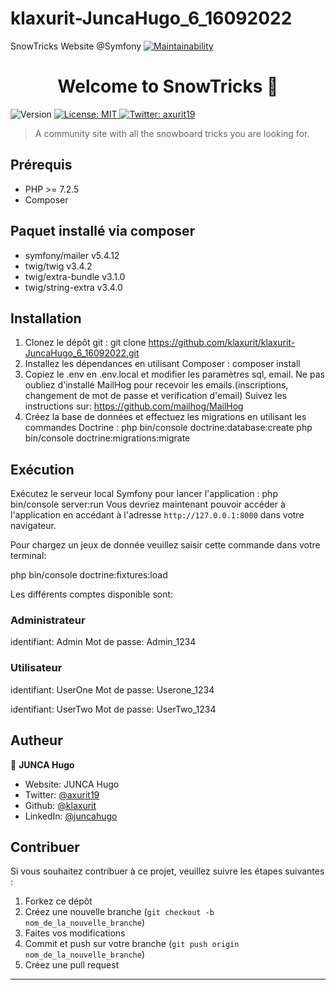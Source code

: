 # klaxurit-JuncaHugo_6_16092022
SnowTricks Website @Symfony
[![Maintainability](https://api.codeclimate.com/v1/badges/b9ffbac3a93d9252c7cc/maintainability)](https://codeclimate.com/github/klaxurit/klaxurit-JuncaHugo_6_16092022/maintainability)
<h1 align="center">Welcome to SnowTricks 👋</h1>
<p>
  <img alt="Version" src="https://img.shields.io/badge/version-Symfony 5.4-blue.svg?cacheSeconds=2592000" />
  <a href="#" target="_blank">
    <img alt="License: MIT" src="https://img.shields.io/badge/License-MIT-yellow.svg" />
  </a>
  <a href="https://twitter.com/axurit19" target="_blank">
    <img alt="Twitter: axurit19" src="https://img.shields.io/twitter/follow/axurit19.svg?style=social" />
  </a>
</p>

> A community site with all the snowboard tricks you are looking for.

## Prérequis

- PHP >= 7.2.5
- Composer

## Paquet installé via composer

- symfony/mailer v5.4.12
- twig/twig v3.4.2
- twig/extra-bundle v3.1.0
- twig/string-extra v3.4.0


## Installation

1. Clonez le dépôt git :
git clone https://github.com/klaxurit/klaxurit-JuncaHugo_6_16092022.git
2. Installez les dépendances en utilisant Composer :
composer install
3. Copiez le .env en .env.local et modifier les paramètres sql, email.
Ne pas oubliez d'installé MailHog pour recevoir les emails.(inscriptions, changement de mot de passe et verification d'email)
Suivez les instructions sur: https://github.com/mailhog/MailHog
4. Créez la base de données et effectuez les migrations en utilisant les commandes Doctrine :
php bin/console doctrine:database:create
php bin/console doctrine:migrations:migrate

## Exécution

Exécutez le serveur local Symfony pour lancer l'application :
php bin/console server:run
Vous devriez maintenant pouvoir accéder à l'application en accédant à l'adresse `http://127.0.0.1:8000` dans votre navigateur.

Pour chargez un jeux de donnée veuillez saisir cette commande dans votre terminal:

php bin/console doctrine:fixtures:load

Les différents comptes disponible sont:

### Administrateur
identifiant: Admin
Mot de passe: Admin_1234

### Utilisateur
identifiant: UserOne
Mot de passe: Userone_1234

identifiant: UserTwo
Mot de passe: UserTwo_1234


## Autheur

👤 **JUNCA Hugo**

* Website: JUNCA Hugo
* Twitter: [@axurit19](https://twitter.com/axurit19)
* Github: [@klaxurit](https://github.com/klaxurit)
* LinkedIn: [@juncahugo](https://linkedin.com/in/juncahugo)

## Contribuer

Si vous souhaitez contribuer à ce projet, veuillez suivre les étapes suivantes :

1. Forkez ce dépôt
2. Créez une nouvelle branche (`git checkout -b nom_de_la_nouvelle_branche`)
3. Faites vos modifications
4. Commit et push sur votre branche (`git push origin nom_de_la_nouvelle_branche`)
5. Créez une pull request

***

